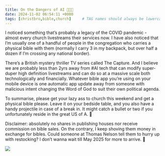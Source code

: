 ```yaml
---
title: On the Dangers of AI 🚨🚨🚨
date: 2024-11-02 06:54:11 +0000
tags: [christbro,bible,church]     # TAG names should always be lowercase
---
```


I noticed something that’s probably a legacy of the COVID pandemic - almost every church livestreams their services now. I have also noticed that I’m usually one of a handful of people in the congregation who carries a physical bible with them (normally I carry 3 in my backpack, but over half a dozen if I’m crossing any national border).

There’s a British mystery thriller TV series called The Capture. And I believe we are probably less than 2yrs away from #AI tech that can modify super-duper high definition livestreams and can do so at a massive scale both technologically and financially. Whatever bible app you’re using on your mobile device is one automatic app update away from someone with malicious intent changing the Word of God to suit their own political agenda.

To summarise, please get your lazy ass to church this weekend and get a physical bible please. Leave it on your bedside table, and you also have a handy projectile in case of a break in. It might catch a bullet or two if you unfortunately reside in the great US of A. 🙏 

Disclaimer: absolutely no shares in publishing houses nor receive commission on bible sales. On the contrary, I keep shoving them money in exchange for bibles. Could someone at Thomas Nelson tell them to hurry up with restocking? I don’t wanna wait till May 2025 for more to arrive. 🫠

![](/04e61742c9831134c4cd177b47ebffbd.gif)